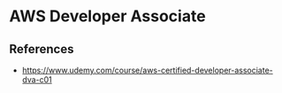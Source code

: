 # AWS Developer Associate

## References

- https://www.udemy.com/course/aws-certified-developer-associate-dva-c01

